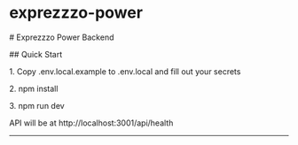 # exprezzzo-power



\# Exprezzzo Power Backend



\## Quick Start



1\. Copy .env.local.example to .env.local and fill out your secrets

2\. npm install

3\. npm run dev



API will be at http://localhost:3001/api/health



---




